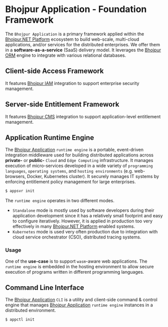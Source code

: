 # Bhojpur Application - Foundation Framework

The `Bhojpur Application` is a primary framework applied within the [Bhojpur.NET Platform](https://github.com/bhojpur/platform) ecosystem to build web-scale, multi-cloud applications, and/or services for the distributed enterprises. We offer them in a __software-as-a-service__ (SaaS) delivery model. It leverages the [Bhojpur ORM](https://github.com/bhojpur/orm) engine to integrate with various relational databases.

## Client-side Access Framework

It features [Bhojpur IAM](https://github.com/bhojpur/iam) integration to support enterprise security management.

## Server-side Entitlement Framework

It features [Bhojpur CMS](https://github.com/bhojpur/cms) integration to support application-level entitlement management.

## Application Runtime Engine

The [Bhojpur Application](https://github.com/bhojpur/application) `runtime engine` is a portable, event-driven
integration middleware used for building distributed applications across __private-__ or __public-__ `Cloud`
and `Edge Computing` infrastructure. It manages execution of micro-services developed in a wide variety of
`programming languages`, `operating systems`, and `hosting environments` (e.g. web-browsers, Docker, Kubernetes
cluster). It securely manages IT systems by enforcing entitlement policy management for large enterprises.

```bash
$ appsvr init
```

The `runtime engine` operates in two different modes.

- `Standalone` mode is mostly used by software developers during their application development since it has a
relatively small footprint and easy to configure iteratively. However, it is applied in production too very
effectively in many [Bhojpur.NET Platform](https://github.com/bhojpur/platform) enabled systems.
- `Kubernetes` mode is used very often production due to integration with cloud service orchestrator (CSO),
distributed tracing systems.

### Usage

One of the __use-case__ is to support `wasm`-aware web applications. The `runtime engine` is embedded in the
hosting environment to allow secure execution of programs written in different programming languages.

## Command Line Interface

The [Bhojpur Application](https://github.com/bhojpur/application) `CLI` is a utility and client-side
command & control engine that manages [Bhojpur Application](https://github.com/bhojpur/application)
`runtime engine` instances in a distributed environment.

```bash
$ appctl init
```
